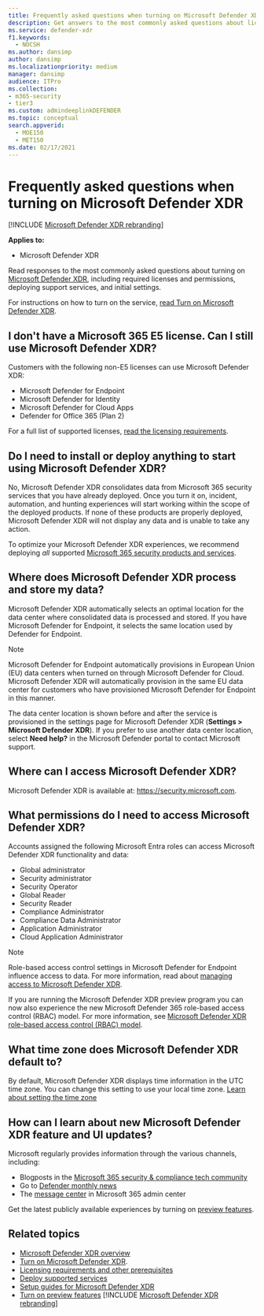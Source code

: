 ```yaml
---
title: Frequently asked questions when turning on Microsoft Defender XDR
description: Get answers to the most commonly asked questions about licensing, permissions, initial settings, and other products and services related to enabling Microsoft Defender XDR
ms.service: defender-xdr
f1.keywords: 
  - NOCSH
ms.author: dansimp
author: dansimp
ms.localizationpriority: medium
manager: dansimp
audience: ITPro
ms.collection: 
- m365-security
- tier3
ms.custom: admindeeplinkDEFENDER
ms.topic: conceptual
search.appverid: 
  - MOE150
  - MET150
ms.date: 02/17/2021
---
```


# Frequently asked questions when turning on Microsoft Defender XDR

[!INCLUDE [Microsoft Defender XDR rebranding](../includes/microsoft-defender.md)]


**Applies to:**

- Microsoft Defender XDR

Read responses to the most commonly asked questions about turning on [Microsoft Defender XDR](microsoft-365-defender.md), including required licenses and permissions, deploying support services, and initial settings.

For instructions on how to turn on the service, [read Turn on Microsoft Defender XDR](m365d-enable.md).

## I don't have a Microsoft 365 E5 license. Can I still use Microsoft Defender XDR?

Customers with the following non-E5 licenses can use Microsoft Defender XDR:

- Microsoft Defender for Endpoint
- Microsoft Defender for Identity
- Microsoft Defender for Cloud Apps
- Defender for Office 365 (Plan 2)

For a full list of supported licenses, [read the licensing requirements](prerequisites.md#licensing-requirements).

<a name='do-i-need-to-install-or-deploy-anything-to-start-using-microsoft-365-defender'></a>

## Do I need to install or deploy anything to start using Microsoft Defender XDR?

No, Microsoft Defender XDR consolidates data from Microsoft 365 security services that you have already deployed. Once you turn it on, incident, automation, and hunting experiences will start working within the scope of the deployed products. If none of these products are properly deployed, Microsoft Defender XDR will not display any data and is unable to take any action.

To optimize your Microsoft Defender XDR experiences, we recommend deploying *all* supported [Microsoft 365 security products and services](deploy-supported-services.md).

<a name='where-does-microsoft-365-defender-process-and-store-my-data'></a>

## Where does Microsoft Defender XDR process and store my data?

Microsoft Defender XDR automatically selects an optimal location for the data center where consolidated data is processed and stored. If you have Microsoft Defender for Endpoint, it selects the same location used by Defender for Endpoint.

> [!NOTE]
> Microsoft Defender for Endpoint automatically provisions in European Union (EU) data centers when turned on through Microsoft Defender for Cloud. Microsoft Defender XDR will automatically provision in the same EU data center for customers who have provisioned Microsoft Defender for Endpoint in this manner.

The data center location is shown before and after the service is provisioned in the settings page for Microsoft Defender XDR (**Settings > Microsoft Defender XDR**). If you prefer to use another data center location, select **Need help?** in the Microsoft Defender portal to contact Microsoft support.

<a name='where-can-i-access-microsoft-365-defender'></a>

## Where can I access Microsoft Defender XDR?

Microsoft Defender XDR is available at: <a href="https://go.microsoft.com/fwlink/p/?linkid=2077139" target="_blank"><https://security.microsoft.com></a>.

<a name='what-permissions-do-i-need-to-access-microsoft-365-defender'></a>

## What permissions do I need to access Microsoft Defender XDR?

Accounts assigned the following Microsoft Entra roles can access Microsoft Defender XDR functionality and data:

- Global administrator
- Security administrator
- Security Operator
- Global Reader
- Security Reader
- Compliance Administrator
- Compliance Data Administrator
- Application Administrator
- Cloud Application Administrator

> [!NOTE]
> Role-based access control settings in Microsoft Defender for Endpoint influence access to data. For more information, read about [managing access to Microsoft Defender XDR](m365d-permissions.md).
>
> If you are running the Microsoft Defender XDR preview program you can now also experience the new Microsoft Defender 365 role-based access control (RBAC) model. For more information, see [Microsoft Defender XDR role-based access control (RBAC) model](./manage-rbac.md).

<a name='what-time-zone-does-microsoft-365-defender-default-to'></a>

## What time zone does Microsoft Defender XDR default to?

By default, Microsoft Defender XDR displays time information in the UTC time zone. You can change this setting to use your local time zone. [Learn about setting the time zone](m365d-time-zone.md)

<a name='how-can-i-learn-about-new-microsoft-365-defender-feature-and-ui-updates'></a>

## How can I learn about new Microsoft Defender XDR feature and UI updates?

Microsoft regularly provides information through the various channels, including:

- Blogposts in the [Microsoft 365 security & compliance tech community](https://techcommunity.microsoft.com/t5/microsoft-365-defender-blog/bg-p/MicrosoftThreatProtectionBlog)
- Go to [Defender monthly news](https://aka.ms/defendernews)
- The [message center](/Microsoft-365/admin/manage/message-center) in Microsoft 365 admin center


Get the latest publicly available experiences by turning on [preview features](preview.md).

## Related topics

- [Microsoft Defender XDR overview](microsoft-365-defender.md)
- [Turn on Microsoft Defender XDR](m365d-enable.md).
- [Licensing requirements and other prerequisites](prerequisites.md)
- [Deploy supported services](deploy-supported-services.md)
- [Setup guides for Microsoft Defender XDR](deploy-configure-m365-defender.md)
- [Turn on preview features](preview.md)
[!INCLUDE [Microsoft Defender XDR rebranding](../includes/defender-m3d-techcommunity.md)]
